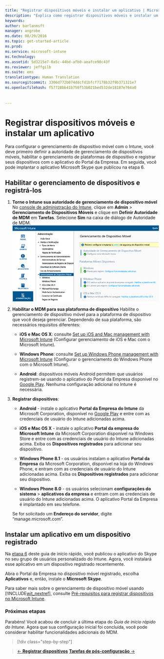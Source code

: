 ```yaml
---
title: "Registrar dispositivos móveis e instalar um aplicativo | Microsoft Intune"
description: "Explica como registrar dispositivos móveis e instalar um aplicativo em um dispositivo registrado pelo Intune"
keywords: 
author: barlanmsft
manager: angrobe
ms.date: 08/29/2016
ms.topic: get-started-article
ms.prod: 
ms.service: microsoft-intune
ms.technology: 
ms.assetid: 5d3215e7-0a5c-44bd-afb0-aeafce98c43f
ms.reviewer: jeffgilb
ms.suite: ems
translationtype: Human Translation
ms.sourcegitcommit: 3306d772b074ddcfd1bfcf7178b32f9b371321e7
ms.openlocfilehash: f57728bb41b750f53b021bed532de18187e764a0


---
```


# Registrar dispositivos móveis e instalar um aplicativo
Para configurar o gerenciamento de dispositivo móvel com o Intune, você deve primeiro definir a autoridade de gerenciamento de dispositivos móveis, habilitar o gerenciamento de plataformas de dispositivo e registrar seus dispositivos com o aplicativo do Portal da Empresa. Em seguida, você pode implantar o aplicativo Microsoft Skype que publicou na etapa 6.

## Habilitar o gerenciamento de dispositivos e registrá-los

1.  **Torne o Intune sua autoridade de gerenciamento de dispositivo móvel** No [console de administração do Intune](https://manage.microsoft.com/), clique em **Admin** > **Gerenciamento de Dispositivos Móveis** e clique em **Definir Autoridade de MDM** em **Tarefas**.  Selecione **Sim** na caixa de diálogo de Autoridade de MDM.
    ![Console de administração. Defina mdm como Intune](./media/mdmAuthority.png)

2.  **Habilitar o MDM para sua plataforma de dispositivo** Habilite o gerenciamento de dispositivo móvel para a plataforma de dispositivo que você deseja gerenciar. Dependendo de sua plataforma, são necessários requisitos diferentes:

    -   **iOS e Mac OS X**: consulte [Set up iOS and Mac management with Microsoft Intune](/intune/deploy-use/set-up-ios-and-mac-management-with-microsoft-intune) (Configurar gerenciamento de iOS e Mac com o Microsoft Intune).

    -   **Windows Phone**: consulte [Set up Windows Phone management with Microsoft Intune](/intune/deploy-use/set-up-windows-phone-management-with-microsoft-intune) (Configurar o gerenciamento do Windows Phone com o Microsoft Intune).

    -   **Android**: dispositivos móveis Android permitem que usuários registrem-se usando o aplicativo do Portal da Empresa disponível no [Google Play](https://play.google.com/store/apps/details?id=com.skype.raider). Nenhuma configuração adicional no Intune é necessária.

3.  **Registrar dispositivos**:

    -   **Android** - instale o aplicativo **Portal da Empresa do Intune** da Microsoft Corporation, disponível no [Google Play](http://go.microsoft.com/fwlink/p/?LinkId=386612) e entre com as credenciais de usuário do Intune adicionadas acima.

    -   **iOS e Mac OS X** - instale o aplicativo **Portal da empresa do Microsoft Intune** da Microsoft Corporation disponível na Windows Store e entre com as credenciais de usuário do Intune adicionadas acima. Exiba os **Dispositivos registrados** para adicionar seu dispositivo.

    -   **Windows Phone 8.1** - os usuários instalam o aplicativo **Portal da Empresa** da Microsoft Corporation, disponível na loja do Windows Phone, e entram com as credenciais de usuário do Intune adicionadas acima.  Exiba os **Dispositivos registrados** para adicionar seu dispositivo.

    -   **Windows Phone 8.0** - os usuários selecionam **configurações do sistema** &gt; **aplicativos da empresa** e entram com as credenciais de usuário do Intune adicionadas acima. O aplicativo Portal da Empresa é implantado em seu telefone.

    Se for solicitado um **Endereço do servidor**, digite “manage.microsoft.com”.

## Instalar um aplicativo em um dispositivo registrado
Na [etapa 6](start-with-a-paid-subscription-to-microsoft-intune-step-6.md) deste guia de início rápido, você publicou o aplicativo do Skype no seu grupo de usuários personalizado do Intune. Agora, você instalará esse aplicativo em um dispositivo registrado recentemente.

Abra o Portal da Empresa no dispositivo móvel registrado, escolha **Aplicativos** e, então, instale o **Microsoft Skype**.

Para saber mais sobre o gerenciamento de dispositivo móvel usando [!INCLUDE[wit_nextref](../includes/wit_nextref_md.md)], consulte [Pré-requisitos para registrar dispositivos no Microsoft Intune](/intune/deploy-use/prerequisites-for-enrollment).


### Próximas etapas
Parabéns! Você acabou de concluir a última etapa do *Guia de início rápido do Intune*. Agora que sua configuração inicial foi concluída, você pode considerar habilitar funcionalidades adicionais do MDM.

>[!div class="step-by-step"]

>[&larr; **Registrar dispositivos**](.\start-with-a-paid-subscription-to-microsoft-intune-step-8.md)     [**Tarefas de pós-configuração** &rarr;](.\post-configuration-tasks.md)  



<!--HONumber=Oct16_HO3-->


